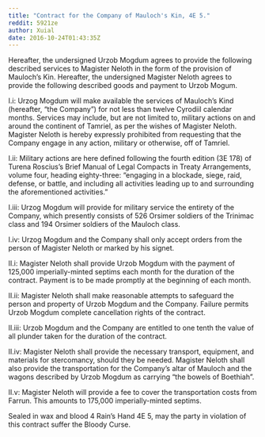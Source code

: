 ```yaml
---
title: "Contract for the Company of Mauloch's Kin, 4E 5."
reddit: 5921ze
author: Xuial
date: 2016-10-24T01:43:35Z
---
```


Hereafter, the undersigned Urzob Mogdum agrees to provide the following described services to Magister Neloth in the form of the provision of Mauloch’s Kin. Hereafter, the undersigned Magister Neloth agrees to provide the following described goods and payment to Urzob Mogum. 

I.i: Urzog Mogdum will make available the services of Mauloch’s Kind (hereafter, “the Company”) for not less than twelve Cyrodiil calendar months. Services may include, but are not limited to, military actions on and around the continent of Tamriel, as per the wishes of Magister Neloth. Magister Neloth is hereby expressly prohibited from requesting that the Company engage in any action, military or otherwise, off of Tamriel. 

I.ii: Military actions are here defined following the fourth edition (3E 178) of Turena Roscius’s Brief Manual of Legal Compacts in Treaty Arrangements, volume four, heading eighty-three: “engaging in a blockade, siege, raid, defense, or battle, and including all activities leading up to and surrounding the aforementioned activities.” 

I.iii: Urzog Mogdum will provide for military service the entirety of the Company, which presently consists of 526 Orsimer soldiers of the Trinimac class and 194 Orsimer soldiers of the Mauloch class. 

I.iv: Urzog Mogdum and the Company shall only accept orders from the person of Magister Neloth or marked by his signet. 

II.i: Magister Neloth shall provide Urzob Mogdum with the payment of 125,000 imperially-minted septims each month for the duration of the contract. Payment is to be made promptly at the beginning of each month. 

II.ii: Magister Neloth shall make reasonable attempts to safeguard the person and property of Urzob Mogdum and the Company. Failure permits Urzob Mogdum complete cancellation rights of the contract. 

II.iii: Urzob Mogdum and the Company are entitled to one tenth the value of all plunder taken for the duration of the contract. 

II.iv: Magister Neloth shall provide the necessary transport, equipment, and materials for stercomancy, should they be needed. Magister Neloth shall also provide the transportation for the Company’s altar of Mauloch and the wagons described by Urzob Mogdum as carrying “the bowels of Boethiah”.

II.v: Magister Neloth will provide a fee to cover the transportation costs from Farrun. This amounts to 175,000 imperially-minted septims. 

Sealed in wax and blood 4 Rain’s Hand 4E 5, may the party in violation of this contract suffer the Bloody Curse.

